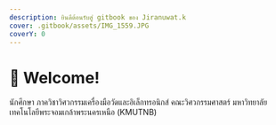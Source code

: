 ```yaml
---
description: ยินดีต้อนรับสู่ gitbook ของ Jiranuwat.k
cover: .gitbook/assets/IMG_1559.JPG
coverY: 0
---
```


# 👋 Welcome!

นักศึกษา ภาควิชาวิศวกรรมเครื่องมือวัดและอิเล็กทรอนิกส์ คณะวิศวกรรมศาสตร์ มหาวิทยาลัยเทคโนโลยีพระจอมเกล้าพระนครเหนือ (KMUTNB)

